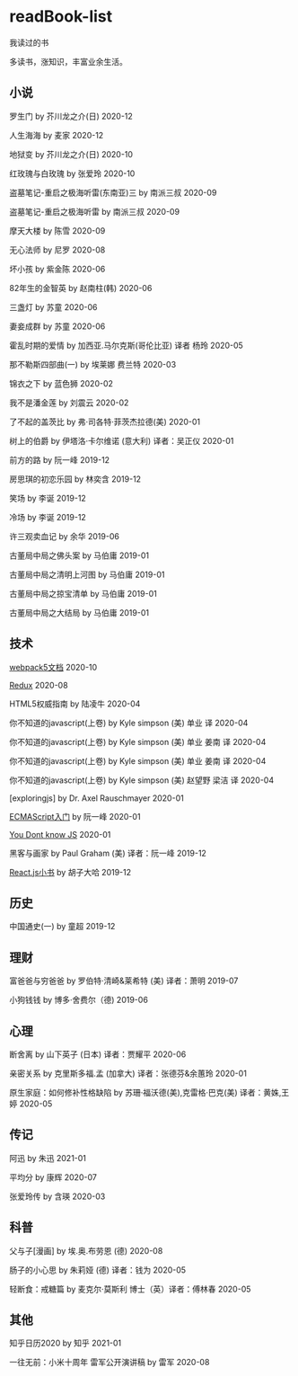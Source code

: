 # readBook-list
我读过的书

多读书，涨知识，丰富业余生活。

## 小说

罗生门 by 芥川龙之介(日) 2020-12

人生海海 by 麦家 2020-12

地狱变 by 芥川龙之介(日) 2020-10

红玫瑰与白玫瑰 by 张爱玲 2020-10

盗墓笔记-重启之极海听雷(东南亚)三 by 南派三叔 2020-09

盗墓笔记-重启之极海听雷 by 南派三叔 2020-09

摩天大楼 by 陈雪 2020-09

无心法师 by 尼罗 2020-08

坏小孩 by 紫金陈 2020-06

82年生的金智英 by 赵南柱(韩) 2020-06

三盏灯 by 苏童 2020-06

妻妾成群 by 苏童 2020-06

霍乱时期的爱情 by 加西亚.马尔克斯(哥伦比亚) 译者 杨玲 2020-05

那不勒斯四部曲(一) by 埃莱娜 费兰特 2020-03

锦衣之下  by 蓝色狮  2020-02

我不是潘金莲 by 刘震云 2020-02

了不起的盖茨比 by 弗·司各特·菲茨杰拉德(美) 2020-01

树上的伯爵 by 伊塔洛·卡尔维诺 (意大利) 译者：吴正仪 2020-01

前方的路 by 阮一峰 2019-12

房思琪的初恋乐园  by 林奕含 2019-12

笑场 by 李诞 2019-12

冷场 by 李诞 2019-12

许三观卖血记 by 余华 2019-06

古董局中局之佛头案 by 马伯庸 2019-01

古董局中局之清明上河图 by 马伯庸 2019-01

古董局中局之掠宝清单 by 马伯庸 2019-01

古董局中局之大结局 by 马伯庸 2019-01

## 技术

[webpack5文档](https://webpack.docschina.org/concepts/) 2020-10

[Redux](https://redux.js.org/) 2020-08

HTML5权威指南 by 陆凌牛 2020-04

你不知道的javascript(上卷) by Kyle simpson (美) 单业 译 2020-04

你不知道的javascript(上卷) by Kyle simpson (美) 单业 姜南 译 2020-04

你不知道的javascript(上卷) by Kyle simpson (美) 单业 姜南 译 2020-04

你不知道的javascript(上卷) by Kyle simpson (美) 赵望野 梁洁 译 2020-04

[exploringjs] by Dr. Axel Rauschmayer 2020-01

[ECMAScript入门](http://es6.ruanyifeng.com/) by 阮一峰 2020-01

[You Dont know JS](https://github.com/getify/You-Dont-Know-JS) 2020-01

黑客与画家  by Paul Graham (美) 译者：阮一峰 2019-12

[React.js小书](http://huziketang.mangojuice.top/books/react/) by 胡子大哈 2019-12

## 历史

中国通史(一) by 童超 2019-12

## 理财

富爸爸与穷爸爸 by 罗伯特·清崎&莱希特 (美) 译者：萧明 2019-07

小狗钱钱 by 博多·舍费尔（德) 2019-06

## 心理

断舍离 by 山下英子 (日本) 译者：贾耀平 2020-06

亲密关系  by 克里斯多福.孟 (加拿大) 译者：张德芬&余蕙玲 2020-01

原生家庭：如何修补性格缺陷 by 苏珊·福沃德(美),克雷格·巴克(美) 译者：黄姝,王婷  2020-05

## 传记

阿迅 by 朱迅 2021-01

平均分 by 康辉 2020-07

张爱玲传 by 含瑛  2020-03


## 科普

父与子[漫画] by 埃.奥.布劳恩 (德) 2020-08

肠子的小心思 by 朱莉娅 (德) 译者：钱为 2020-05

轻断食：戒糖篇 by 麦克尔·莫斯利 博士（英）译者：傅林春 2020-05

## 其他

知乎日历2020 by 知乎 2021-01

一往无前：小米十周年 雷军公开演讲稿 by 雷军 2020-08
 
